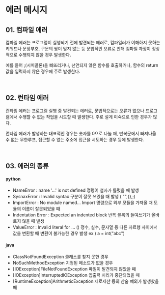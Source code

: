 # 에러 메시지
## 01. 컴파일 에러

컴파일 에러는 프로그램이 실행되기 전에 발견되는 에러로, 컴파일러가 이해하지 못하는 키워드나 문장부호, 구문의 쌍이 맞지 않는 등 문법적인 오류로 인해 컴파일 과정이 정상적으로 수행되지 않을 경우 발생한다.

예를 들어 ;(시미콜론)을 빠뜨리거나, 선언되지 않은 함수를 호출하거나, 함수의 return 값을 입력하지 않은 경우에 주로 발생한다.

<br>

## 02. 런타임 에러

런타임 에러는 프로그램 실행 중 발견되는 에러로, 문법적으로는 오류가 없으나 프로그램에서 수행할 수 없는 작업을 시도할 때 발생한다. 주로 설계 미숙으로 인한 경우가 많다.

런타임 에러가 발생하는 대표적인 경우는 숫자를 0으로 나눌 때, 반복문에서 빠져나올 수 없는 무한루프, 접근할 수 없는 주소에 접근을 시도하는 경우 등에 발생한다.

<br>

## 03. 에러의 종류

#### python

- NameError : name '...' is not defined
명령어 철자가 틀렸을 때 발생
- SysnaxError : Invalid syntax
구분이 잘못 쓰였을 때 발생 ( "",{},;)
- ImportError : No module named...
Import 명령으로 외부 모듈을 가져올 때 모듈의 이름이 잘못되었을 때
- Indentation Error : Expected an indented block
반복 블록의 들여쓰기가 올바르지 않을 때 발생
- ValueError : Invalid literal for ... ()
정수, 실수, 문자열 등 다른 자료형 사이에서 값을 변환할 때 변환이 불가능한 경우 발생 
ex ) a = int("abc")

#### java

- ClassNotFoundException
클래스를 찾지 못한 경우
- NoSuchMethodException
지정된 메소드가 없을 경우
- [IOException]FileNotFoundException
파일이 발견되지 않았을 때
- [IOException]InterruptedlOException
입출력 처리가 중단되었을 때
- [RuntimeException]ArithmeticException
제로제산 등의 산술 예외가 발생핬을 때
